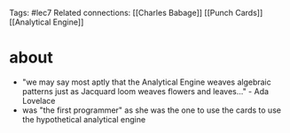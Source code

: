 Tags: #lec7 
Related connections: [[Charles Babage]] [[Punch Cards]] [[Analytical Engine]]

# about
- "we may say most aptly that the Analytical Engine weaves algebraic patterns just as Jacquard loom weaves flowers and leaves..." - Ada Lovelace
- was "the first programmer" as she was the one to use the cards to use the hypothetical analytical engine